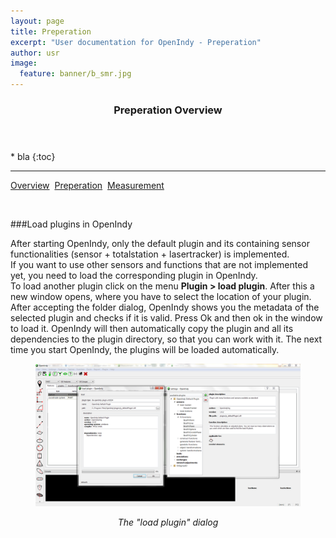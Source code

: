 ```yaml
---
layout: page
title: Preperation
excerpt: "User documentation for OpenIndy - Preperation"
author: usr
image:
  feature: banner/b_smr.jpg
---
```


<section id="table-of-contents" class="toc">
  <header>
    <h3>Preperation Overview</h3>
  </header>
<div id="drawer" markdown="1">
* bla
{:toc}

</div>
</section><!-- /#table-of-contents -->

---

<a href="/documentation/docu-usr.html" class="btn">Overview</a>&nbsp;&nbsp;<a href="/documentation/docu-usr/preperation.html" class="btn">Preperation</a>&nbsp;&nbsp;<a href="/documentation/docu-usr/measurement.html" class="btn">Measurement</a>&nbsp;&nbsp;

<br>

###Load plugins in OpenIndy

After starting OpenIndy, only the default plugin and its containing sensor functionalities (sensor + totalstation + lasertracker) is implemented.<br>
If you want to use other sensors and functions that are not implemented yet, you need to load the corresponding plugin in OpenIndy.<br>
To load another plugin click on the menu **Plugin > load plugin**. After this a new window opens, where you have to select the location of your plugin. After accepting the folder dialog, OpenIndy shows you the metadata of the selected plugin and checks if it is valid. Press Ok and then ok in the window to load it. OpenIndy will then automatically copy the plugin and all its dependencies to the plugin directory, so that you can work with it.
The next time you start OpenIndy, the plugins will be loaded automatically.
<figure >
	<a href="../images/usr/cme/loadPlugin.png"><img src="/documentation/images/usr/cme/loadPlugin.png"></a>
	<p align="middle"><i>The "load plugin" dialog</i></p>
</figure>
